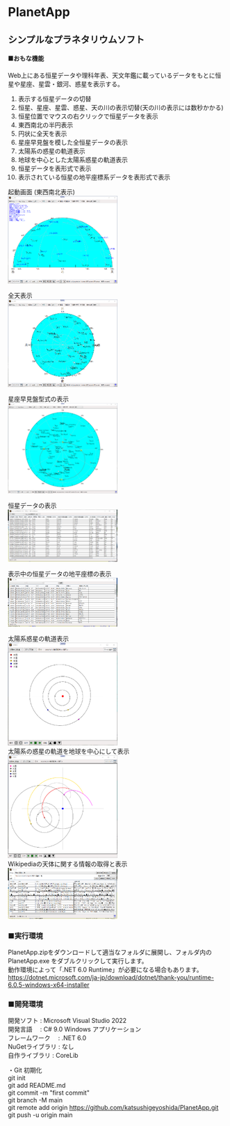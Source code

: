 # PlanetApp
## シンプルなプラネタリウムソフト

#### ■おもな機能
Web上にある恒星データや理科年表、天文年鑑に載っているデータをもとに恒星や星座、星雲・銀河、惑星を表示する。  
1) 表示する恒星データの切替  
2) 恒星、星座、星雲、惑星、天の川の表示切替(天の川の表示には数秒かかる)  
3) 恒星位置でマウスの右クリックで恒星データを表示
4) 東西南北の半円表示
5) 円状に全天を表示
6) 星座早見盤を模した全恒星データの表示
7) 太陽系の惑星の軌道表示
8) 地球を中心とした太陽系惑星の軌道表示
9) 恒星データを表形式で表示
10) 表示されている恒星の地平座標系データを表形式で表示


起動画面 (東西南北表示)  
<img src="Images/MainWindow.png" width="50%">  

全天表示  
<img src="Images/全天表示.png" width="50%">  

星座早見盤型式の表示  
<img src="Images/星座早見盤表示.png" width="50%">  

恒星データの表示  
<img src="Images/恒星データ表示.png" width="50%">  

表示中の恒星データの地平座標の表示  
<img src="Images/地平座標データ.png" width="50%">  

太陽系惑星の軌道表示  
<img src="Images/太陽系の惑星表示.png" width="50%">  
太陽系の惑星の軌道を地球を中心にして表示  
<img src="images/地球中心の太陽系表示.png" width="50%">  
Wikipediaの天体に関する情報の取得と表示  
<img src="Images/WikiList表示.png" width="50%">  



### ■実行環境
PlanetApp.zipをダウンロードして適当なフォルダに展開し、フォルダ内の PlanetApp.exe をダブルクリックして実行します。  
動作環境によって「.NET 6.0 Runtime」が必要になる場合もあります。  
https://dotnet.microsoft.com/ja-jp/download/dotnet/thank-you/runtime-6.0.5-windows-x64-installer

### ■開発環境  
開発ソフト : Microsoft Visual Studio 2022  
開発言語　 : C# 9.0 Windows アプリケーション  
フレームワーク　 :  .NET 6.0  
NuGetライブラリ : なし  
自作ライブラリ  : CoreLib

・Git 初期化  
git init  
git add README.md  
git commit -m "first commit"  
git branch -M main  
git remote add origin https://github.com/katsushigeyoshida/PlanetApp.git  
git push -u origin main  
